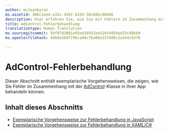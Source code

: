 ```yaml
---
author: mcleanbyron
ms.assetid: 386c1ee4-a31c-4561-b193-36268bc90446
description: Hier erfahren Sie, wie Sie mit Fehlern im Zusammenhang mit der AdControl in Ihrer App umgehen.
title: AdControl-Fehlerbehandlung
translationtype: Human Translation
ms.sourcegitcommit: 5bf07d3001e92ed16931be516fe059ad33c08bb9
ms.openlocfilehash: 4966e264f796ca04cf6e06e1574d6c2aa54cb376

---
```


# AdControl-Fehlerbehandlung




Dieser Abschnitt enthält exemplarische Vorgehensweisen, die zeigen, wie Sie Fehler im Zusammenhang mit der [AdControl](https://msdn.microsoft.com/library/windows/apps/microsoft.advertising.winrt.ui.adcontrol.aspx)-Klasse in Ihrer App behandeln können.

## Inhalt dieses Abschnitts


* [Exemplarische Vorgehensweise zur Fehlerbehandlung in JavaScript](error-handling-in-javascript-walkthrough.md)
* [Exemplarische Vorgehensweise zur Fehlerbehandlung in XAML/C#](error-handling-in-xamlc-walkthrough.md)

 

 



<!--HONumber=Aug16_HO3-->


